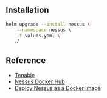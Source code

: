 ## Installation
```bash
helm upgrade --install nessus \
    --namespace nessus \
    -f values.yaml \
   ./ 
```

## Reference
* [Tenable](https://www.tenable.com)
* [Nessus Docker Hub](https://hub.docker.com/r/tenableofficial/nessus)
* [Deploy Nessus as a Docker Image](https://docs.tenable.com/nessus/Content/DeployNessusDocker.htm)
